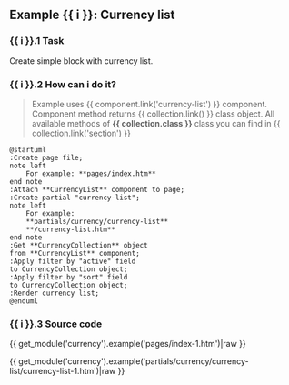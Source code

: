 ## Example {{ i }}: Currency list

### {{ i }}.1 Task

Create simple block with currency list.

### {{ i }}.2 How can i do it?

> Example uses {{ component.link('currency-list') }} component.
Component method returns {{ collection.link() }} class object.
All available methods of **{{ collection.class }}** class you can find in {{ collection.link('section') }}

```plantuml
@startuml
:Create page file;
note left
    For example: **pages/index.htm**
end note
:Attach **CurrencyList** component to page;
:Create partial "currency-list";
note left
    For example:
    **partials/currency/currency-list**
    **/currency-list.htm**
end note
:Get **CurrencyCollection** object
from **CurrencyList** component;
:Apply filter by "active" field
to CurrencyCollection object;
:Apply filter by "sort" field
to CurrencyCollection object;
:Render currency list;
@enduml
```

### {{ i }}.3 Source code

{{ get_module('currency').example('pages/index-1.htm')|raw }}

{{ get_module('currency').example('partials/currency/currency-list/currency-list-1.htm')|raw }}
